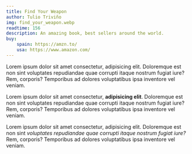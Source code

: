 ```yaml
---
title: Find Your Weapon
author: Tulio Triviño
img: find_your_weapon.webp
readtime: 156
description: An amazing book, best sellers around the world.
buy:
    spain: https://amzn.to/
    usa: https://www.amazon.com/
---
```


Lorem ipsum dolor sit amet consectetur, adipisicing elit. Doloremque est non sint voluptates repudiandae quae corrupti itaque nostrum fugiat iure? Rem, corporis? Temporibus ad dolores voluptatibus ipsa inventore vel veniam.

Lorem ipsum dolor sit amet consectetur, **adipisicing elit**. Doloremque est non sint voluptates repudiandae quae corrupti itaque nostrum fugiat iure? Rem, corporis? Temporibus ad dolores voluptatibus ipsa inventore vel veniam.

Lorem ipsum dolor sit amet consectetur, adipisicing elit. Doloremque est non sint *voluptates repudiandae quae corrupti itaque nostrum fugiat iure?* Rem, corporis? Temporibus ad dolores voluptatibus ipsa inventore vel veniam.